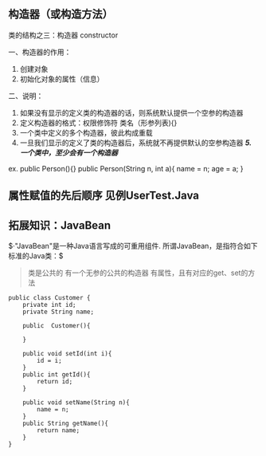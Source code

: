 ## 构造器（或构造方法）
类的结构之三：构造器 constructor

一、构造器的作用：
1. 创建对象
2. 初始化对象的属性（信息）

二、说明：
1. 如果没有显示的定义类的构造器的话，则系统默认提供一个空参的构造器
2. 定义构造器的格式：权限修饰符 类名（形参列表){}
3. 一个类中定义的多个构造器，彼此构成重载
4. 一旦我们显示的定义了类的构造器后，系统就不再提供默认的空参构造器
***5. 一个类中，至少会有一个构造器***

ex. public Person(){}
    public Person(String n, int a){
        name = n;
        age = a;
        }
## 属性赋值的先后顺序 见例UserTest.Java

## 拓展知识：JavaBean
$·"JavaBean"是一种Java语言写成的可重用组件.
所谓JavaBean，是指符合如下标准的Java类：$
 >类是公共的
 >有一个无参的公共的构造器
 >有属性，且有对应的get、set的方法

 ```
 public class Customer {
     private int id;
     private String name;

     public  Customer(){
         
     }

     public void setId(int i){
         id = i;
     }
     public int getId(){
         return id;
     }

     public void setName(String n){
         name = n;
     }
     public String getName(){
         return name;
     }
 }
 ```

